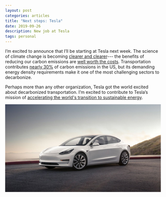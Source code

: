 ```yaml
---
layout: post
categories: articles
title: "Next steps: Tesla"
date: 2019-09-26
description: New job at Tesla
tags: personal
---
```


I’m excited to announce that I’ll be starting at Tesla next week.
The science of climate change is becoming
[clearer and clearer](https://doi.org/10.1038/s41586-019-1401-2)---
the benefits of reducing our carbon emissions are
[well worth the costs](https://doi.org/10.1126/science.aaw6974).
Transportation contributes [nearly 30%](https://www.epa.gov/greenvehicles/fast-facts-transportation-greenhouse-gas-emissions) of carbon emissions in the US,
but its demanding energy density requirements make it
one of the most challenging sectors to decarbonize.

Perhaps more than any other organization,
Tesla got the world excited about decarbonized transportation.
I’m excited to contribute to Tesla’s mission of [accelerating the
world's transition to sustainable energy](https://www.tesla.com/about). 

<p>
<img src="/img/model3.jpg" style="display:block; margin-left: auto; margin-right: auto;">
</p>
